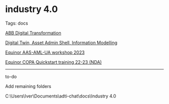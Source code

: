 # industry 4.0

Tags: docs

[ABB Digital Transformation](industry%204%200%20293e9bb0a1404f8ea983ff37bfb72f9c/ABB%20Digital%20Transformation%205e0ec30dd75e4c72980c1fe3573b52b0.md)

[Digital Twin, Asset Admin Shell, Information Modelling](industry%204%200%20293e9bb0a1404f8ea983ff37bfb72f9c/Digital%20Twin,%20Asset%20Admin%20Shell,%20Information%20Model%206c7d857d54de407d85d5eb5cf4c15712.md)

[Equinor AAS-AML-UA workshop 2023](industry%204%200%20293e9bb0a1404f8ea983ff37bfb72f9c/Equinor%20AAS-AML-UA%20workshop%202023%20211e6db940b6469cbd196aa90aae1a23.md)

[Equinor COPA Quickstart training 22-23 (NDA)](industry%204%200%20293e9bb0a1404f8ea983ff37bfb72f9c/Equinor%20COPA%20Quickstart%20training%2022-23%20(NDA)%20c382127d46634e389a3a76bc067e64ca.md)

[](industry%204%200%20293e9bb0a1404f8ea983ff37bfb72f9c/Untitled%203f06ce57ac664eb0870ef45d11c74b9d.md)

---

to-do 

Add remaining folders

C:\Users\Iver\Documents\adti-chat\docs\Industry 4.0